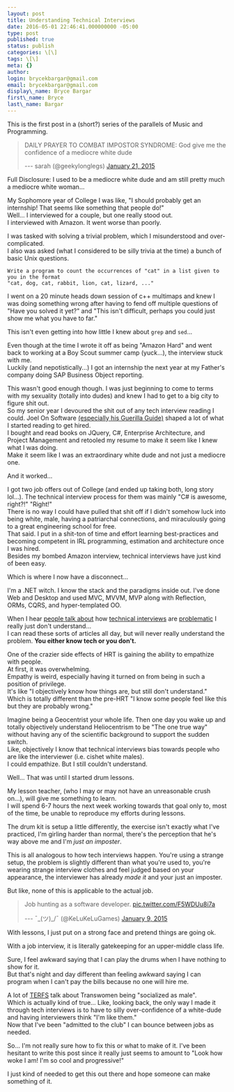 ```yaml
---
layout: post
title: Understanding Technical Interviews
date: 2016-05-01 22:46:41.000000000 -05:00
type: post
published: true
status: publish
categories: \[\]
tags: \[\]
meta: {}
author:
login: brycekbargar@gmail.com
email: brycekbargar@gmail.com
display\_name: Bryce Bargar
first\_name: Bryce
last\_name: Bargar
---
```


This is the first post in a (short?) series of the parallels of Music and Programming.

> DAILY PRAYER TO COMBAT IMPOSTOR SYNDROME: God give me the confidence of a mediocre white dude
> 
> --- sarah (@geekylonglegs) [January 21, 2015][0]

Full Disclosure: I used to be a mediocre white dude and am still pretty much a mediocre white woman...

My Sophomore year of College I was like, "I should probably get an internship! That seems like something that people do!"  
Well... I interviewed for a couple, but one really stood out.  
I interviewed with Amazon. It went worse than poorly.

I was tasked with solving a trivial problem, which I misunderstood and over-complicated.  
I also was asked (what I considered to be silly trivia at the time) a bunch of basic Unix questions.

    Write a program to count the occurrences of "cat" in a list given to you in the format
    "cat, dog, cat, rabbit, lion, cat, lizard, ..."

I went on a 20 minute heads down session of c++ multimaps and knew I was doing something wrong after having to fend off multiple questions of "Have you solved it yet?" and "This isn't difficult, perhaps you could just show me what you have to far."

This isn't even getting into how little I knew about `grep` and `sed`...

Even though at the time I wrote it off as being "Amazon Hard" and went back to working at a Boy Scout summer camp (yuck...), the interview stuck with me.  
Luckily (and nepotistically...) I got an internship the next year at my Father's company doing SAP Business Object reporting.

This wasn't good enough though. I was just beginning to come to terms with my sexuality (totally into dudes) and knew I had to get to a big city to figure shit out.  
So my senior year I devoured the shit out of any tech interview reading I could. Joel On Software [(especially his Guerilla Guide)][1] shaped a lot of what I started reading to get hired.  
I bought and read books on JQuery, C\#, Enterprise Architecture, and Project Management and retooled my resume to make it seem like I knew what I was doing.  
Make it seem like I was an extraordinary white dude and not just a mediocre one.

And it worked...

I got two job offers out of College (and ended up taking both, long story lol...). The technical interview process for them was mainly "C\# is awesome, right?!" "Right!"  
There is no way I could have pulled that shit off if I didn't somehow luck into being white, male, having a patriarchal connections, and miraculously going to a great engineering school for free.  
That said. I put in a shit-ton of time and effort learning best-practices and becoming competent in IRL programming, estimation and architecture once I was hired.  
Besides my bombed Amazon interview, technical interviews have just kind of been easy. 

Which is where I now have a disconnect...

I'm a .NET witch. I know the stack and the paradigms inside out. I've done Web and Desktop and used MVC, MVVM, MVP along with Reflection, ORMs, CQRS, and hyper-templated OO.

When I hear [people talk about][2] how [technical interviews][3] are [problematic][4] I really just don't understand...  
I can read these sorts of articles all day, but will never really understand the problem. **You either know tech or you don't.**

One of the crazier side effects of HRT is gaining the ability to empathize with people.  
At first, it was overwhelming.  
Empathy is weird, especially having it turned on from being in such a position of privilege.  
It's like "I objectively know how things are, but still don't understand." Which is totally different than the pre-HRT "I know some people feel like this but they are probably wrong."

Imagine being a Geocentrist your whole life. Then one day you wake up and totally objectively understand Heliocentrism to be "The one true way" without having any of the scientific background to support the sudden switch.  
Like, objectively I know that technical interviews bias towards people who are like the interviewer (i.e. cishet white males).  
I could empathize. But I still couldn't understand.

Well... That was until I started drum lessons.

My lesson teacher, (who I may or may not have an unreasonable crush on...), will give me something to learn.  
I will spend 6-7 hours the next week working towards that goal only to, most of the time, be unable to reproduce my efforts during lessons.

The drum kit is setup a little differently, the exercise isn't exactly what I've practiced, I'm girling harder than normal, there's the perception that he's way above me and I'm _just an imposter_.

This is all analogous to how tech interviews happen. You're using a strange setup, the problem is slightly different than what you're used to, you're wearing strange interview clothes and feel judged based on your appearance, the interviewer has already _made it_ and your just an imposter.

But like, none of this is applicable to the actual job.

> Job hunting as a software developer. [pic.twitter.com/F5WDUu8i7a][5]
> 
> --- ¯\_(ツ)\_/¯ (@KeLuKeLuGames) [January 9, 2015][6]

With lessons, I just put on a strong face and pretend things are going ok.

With a job interview, it is literally gatekeeping for an upper-middle class life.

Sure, I feel awkward saying that I can play the drums when I have nothing to show for it.  
But that's night and day different than feeling awkward saying I can program when I can't pay the bills because no one will hire me.

A lot of [TERFS][7] talk about Transwomen being "socialized as male".  
Which is actually kind of true... Like, looking back, the only way I made it through tech interviews is to have to silly over-confidence of a white-dude and having interviewers think "I'm like them."  
Now that I've been "admitted to the club" I can bounce between jobs as needed.

So... I'm not really sure how to fix this or what to make of it. I've been hesitant to write this post since it really just seems to amount to "Look how woke I am! I'm so cool and progressive!"

I just kind of needed to get this out there and hope someone can make something of it.


[0]: https://twitter.com/geekylonglegs/status/557966555313868800
[1]: http://www.joelonsoftware.com/articles/GuerrillaInterviewing3.html
[2]: https://modelviewculture.com/pieces/technical-interviews-are-bullshit
[3]: http://firstround.com/review/How-Etsy-Grew-their-Number-of-Female-Engineers-by-500-in-One-Year/
[4]: https://medium.com/tech-diversity-files/if-you-think-women-in-tech-is-just-a-pipeline-problem-you-haven-t-been-paying-attention-cb7a2073b996#.umfkbnbha
[5]: http://t.co/F5WDUu8i7a
[6]: https://twitter.com/KeLuKeLuGames/status/553404094958694400
[7]: http://rationalwiki.org/wiki/Trans-exclusionary_radical_feminism